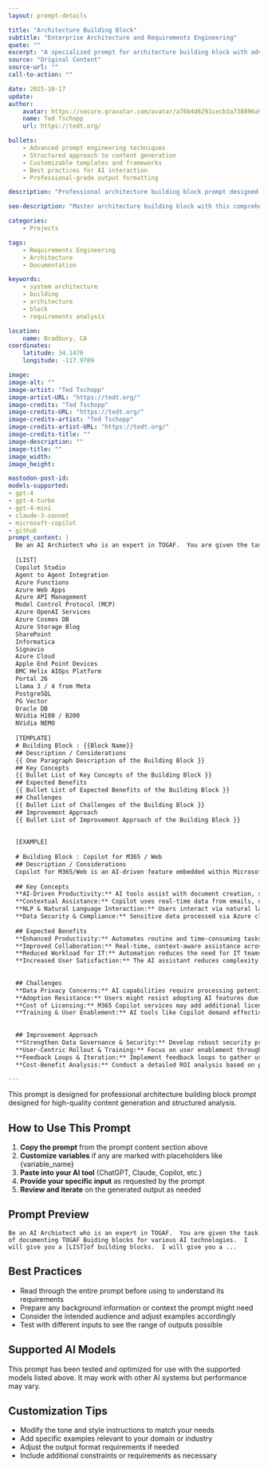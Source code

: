 ```yaml
---
layout: prompt-details

title: "Architecture Building Block"
subtitle: "Enterprise Architecture and Requirements Engineering"
quote: ""
excerpt: "A specialized prompt for architecture building block with advanced AI capabilities and structured output formatting."
source: "Original Content"
source-url: ""
call-to-action: ""

date: 2025-10-17
update:
author:
    avatar: https://secure.gravatar.com/avatar/a76b4d6291cecb3a738896a971bfb903?s=512&d=mp&r=g
    name: Ted Tschopp
    url: https://tedt.org/

bullets:
    - Advanced prompt engineering techniques
    - Structured approach to content generation
    - Customizable templates and frameworks
    - Best practices for AI interaction
    - Professional-grade output formatting

description: "Professional architecture building block prompt designed for high-quality content generation and structured analysis."

seo-description: "Master architecture building block with this comprehensive AI prompt featuring structured templates and best practices."

categories: 
    - Projects

tags: 
    - Requirements Engineering
    - Architecture
    - Documentation

keywords: 
    - system architecture
    - building
    - architecture
    - block
    - requirements analysis

location:
    name: Bradbury, CA
coordinates:
    latitude: 34.1470
    longitude: -117.9709

image: 
image-alt: ""
image-artist: "Ted Tschopp"
image-artist-URL: "https://tedt.org/"
image-credits: "Ted Tschopp"
image-credits-URL: "https://tedt.org/"
image-credits-artist: "Ted Tschopp"
image-credits-artist-URL: "https://tedt.org/"
image-credits-title: ""
image-description: ""
image-title: ""
image_width: 
image_height: 

mastodon-post-id:
models-supported:
- gpt-4
- gpt-4-turbo
- gpt-4-mini
- claude-3-sonnet
- microsoft-copilot
- github
prompt_content: |
  Be an AI Archiotect who is an expert in TOGAF.  You are given the task of documenting TOGAF Buiding blocks for various AI technologies.  I will give you a [LIST]of building blocks.  I will give you a [TEMPLATE].  I will give you an [EXAMPLE] of a filled out template.
  
  [LIST]
  Copilot Studio
  Agent to Agent Integration
  Azure Functions
  Azure Web Apps
  Azure API Management
  Model Control Protocol (MCP)
  Azure OpenAI Services
  Azure Cosmos DB
  Azure Storage Blog
  SharePoint
  Informatica
  Signavio
  Azure Cloud
  Apple End Point Devices
  BMC Helix AIOps Platform
  Portal 26
  Llama 3 / 4 from Meta
  PostgreSQL
  PG Vector
  Oracle DB
  NVidia H100 / B200
  NVidia NEMO
  
  [TEMPLATE]
  # Building Block : {{Block Name}}
  ## Description / Considerations
  {{ One Paragraph Description of the Building Block }}
  ## Key Concepts
  {{ Bullet List of Key Concepts of the Building Block }}
  ## Expected Benefits
  {{ Bullet List of Expected Benefits of the Building Block }}
  ## Challenges
  {{ Bullet List of Challenges of the Building Block }}
  ## Improvement Approach
  {{ Bullet List of Improvement Approach of the Building Block }}
  
  
  [EXAMPLE]
  
  # Building Block : Copilot for M365 / Web
  ## Description / Considerations
  Copilot for M365/Web is an AI-driven feature embedded within Microsoft 365 applications such as Word, Excel, PowerPoint, and Teams, offering context-aware suggestions, automating repetitive tasks, and assisting users with data analysis, writing, and collaboration. Built on top of Microsoft Graph, Azure OpenAI services, and natural language processing (NLP) technologies, it integrates seamlessly into the Microsoft 365 and web application ecosystems, enhancing overall productivity and user experience.
  
  ## Key Concepts
  **AI-Driven Productivity:** AI tools assist with document creation, summarization, and real-time insights, improving the user experience in daily workflows.
  **Contextual Assistance:** Copilot uses real-time data from emails, documents, chats, and apps, providing contextually relevant recommendations.
  **NLP & Natural Language Interaction:** Users interact via natural language queries, reducing the learning curve for leveraging complex capabilities.
  **Data Security & Compliance:** Sensitive data processed via Azure cloud services must comply with enterprise security frameworks and regional privacy regulations.
  
  ## Expected Benefits
  **Enhanced Productivity:** Automates routine and time-consuming tasks, allowing employees to focus on higher-value activities.
  **Improved Collaboration:** Real-time, context-aware assistance across M365 apps enables quicker insights, facilitating better teamwork and decision-making.
  **Reduced Workload for IT:** Automation reduces the need for IT teams to build custom workflows, as Copilot handles much of the analysis and task management directly within M365.
  **Increased User Satisfaction:** The AI assistant reduces complexity and improves the overall user experience by providing timely assistance based on user context.
  
  
  ## Challenges
  **Data Privacy Concerns:** AI capabilities require processing potentially sensitive data. Copilot can not be used to process NERC CIP data.
  **Adoption Resistance:** Users might resist adopting AI features due to unfamiliarity or perceived threats to job security.
  **Cost of Licensing:** M365 Copilot services may add additional licensing costs, requiring financial justification based on increased productivity.
  **Training & User Enablement:** AI tools like Copilot demand effective training programs to avoid underutilization. Users must understand how to leverage the tools to extract maximum benefit.
  
  
  ## Improvement Approach
  **Strengthen Data Governance & Security:** Develop robust security protocols and implement role-based access controls to ensure compliance with enterprise and legal standards.
  **User-Centric Rollout & Training:** Focus on user enablement through targeted training, workshops, and onboarding programs. Highlight quick wins and immediate productivity gains to encourage adoption.
  **Feedback Loops & Iteration:** Implement feedback loops to gather user experiences and iteratively improve the feature set. Monitor AI output accuracy and optimize workflows accordingly.
  **Cost-Benefit Analysis:** Conduct a detailed ROI analysis based on pilot programs and adoption metrics to justify the cost of licensing and the required infrastructure investments.

---
```


This prompt is designed for professional architecture building block prompt designed for high-quality content generation and structured analysis.

## How to Use This Prompt

1. **Copy the prompt** from the prompt content section above
2. **Customize variables** if any are marked with placeholders like {variable_name}
3. **Paste into your AI tool** (ChatGPT, Claude, Copilot, etc.)
4. **Provide your specific input** as requested by the prompt
5. **Review and iterate** on the generated output as needed

## Prompt Preview

```
Be an AI Archiotect who is an expert in TOGAF.  You are given the task of documenting TOGAF Buiding blocks for various AI technologies.  I will give you a [LIST]of building blocks.  I will give you a ...
```

## Best Practices

- Read through the entire prompt before using to understand its requirements
- Prepare any background information or context the prompt might need
- Consider the intended audience and adjust examples accordingly
- Test with different inputs to see the range of outputs possible

## Supported AI Models

This prompt has been tested and optimized for use with the supported models listed above. It may work with other AI systems but performance may vary.

## Customization Tips

- Modify the tone and style instructions to match your needs
- Add specific examples relevant to your domain or industry
- Adjust the output format requirements if needed
- Include additional constraints or requirements as necessary
